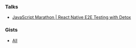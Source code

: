 ### Talks
* [JavaScript Marathon | React Native E2E Testing with Detox](https://www.youtube.com/watch?v=Vm085szsz_M)

### Gists
* [All](https://gist.github.com/danecando)
